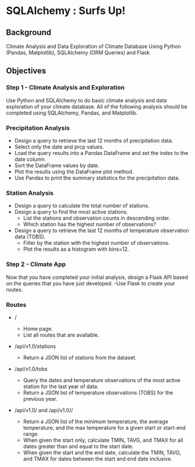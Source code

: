 # SQLAlchemy :  Surfs Up!

## Background
Climate Analysis and Data Exploration of Climate Database Using Python (Pandas, Matplotlib), SQLAlchemy (ORM Queries) and Flask

## Objectives

### Step 1 - Climate Analysis and Exploration
Use Python and SQLAlchemy to do basic climate analysis and data exploration of your climate database. All of the following analysis should be completed using SQLAlchemy, Pandas, and Matplotlib.

### Precipitation Analysis
- Design a query to retrieve the last 12 months of precipitation data.
- Select only the date and prcp values.
- Load the query results into a Pandas DataFrame and set the index to the date column.
- Sort the DataFrame values by date.
- Plot the results using the DataFrame plot method.
- Use Pandas to print the summary statistics for the precipitation data.

### Station Analysis
- Design a query to calculate the total number of stations.
- Design a query to find the most active stations.
  - List the stations and observation counts in descending order.
  - Which station has the highest number of observations?
- Design a query to retrieve the last 12 months of temperature observation data (TOBS).
  - Filter by the station with the highest number of observations.
  - Plot the results as a histogram with bins=12.

### Step 2 - Climate App
Now that you have completed your initial analysis, design a Flask API based on the queries that you have just developed.
-Use Flask to create your routes.

### Routes
- /
  - Home page.
  - List all routes that are available.
  
- /api/v1.0/stations
  - Return a JSON list of stations from the dataset.
  
- /api/v1.0/tobs
  - Query the dates and temperature observations of the most active station for the last year of data.
  - Return a JSON list of temperature observations (TOBS) for the previous year.
  
- /api/v1.0/<start> and /api/v1.0/<start>/<end>
  - Return a JSON list of the minimum temperature, the average temperature, and the max temperature for a given start or start-end range.
  - When given the start only, calculate TMIN, TAVG, and TMAX for all dates greater than and equal to the start date.
  - When given the start and the end date, calculate the TMIN, TAVG, and TMAX for dates between the start and end date inclusive.
